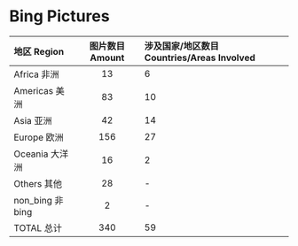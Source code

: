 # Bing Pictures

|地区 Region  |图片数目 Amount  |涉及国家/地区数目 Countries/Areas Involved |
|:--|:--:|:--|
|Africa 非洲  |13  |6|
|Americas 美洲  |83  |10  |
|Asia 亚洲  |42  |14  |
|Europe 欧洲  |156  |27  |
|Oceania 大洋洲  |16  |2  |
|Others 其他  |28  |-  |
|non_bing  非bing  |2  |-  |
|TOTAL 总计  |340  |59  |
